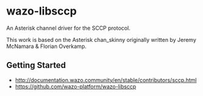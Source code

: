# wazo-libsccp

An Asterisk channel driver for the SCCP protocol.

This work is based on the Asterisk chan\_skinny originally written by Jeremy
McNamara & Florian Overkamp.

## Getting Started

* http://documentation.wazo.community/en/stable/contributors/sccp.html
* https://github.com/wazo-platform/wazo-libsccp

